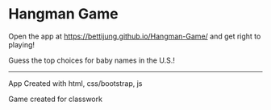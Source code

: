 # Hangman Game
Open the app at https://bettijung.github.io/Hangman-Game/
and get right to playing!

Guess the top choices for baby names in the U.S.!

-------------------------------------------
App Created with html, css/bootstrap, js

Game created for classwork

